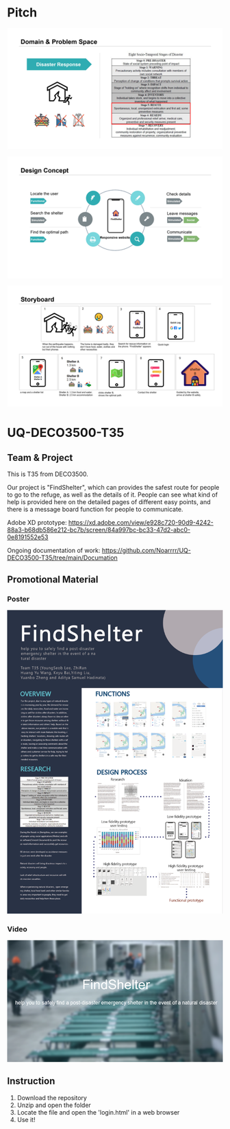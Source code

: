 # Pitch

![Pitch1](https://github.com/Noarrrr/UQ-DECO3500-T35/blob/pic_research/pitch1.jpg?raw=true)

![Pitch4](https://github.com/Noarrrr/UQ-DECO3500-T35/blob/pic_research/pitch4.jpg?raw=true)

![Pitch3](https://github.com/Noarrrr/UQ-DECO3500-T35/blob/pic_research/pitch3.jpg?raw=true)

# UQ-DECO3500-T35
## Team & Project

This is T35 from DECO3500.

Our project is "FindShelter", which can provides the safest route for people to go to the refuge, as well as the details of it. People can see what kind of help is provided here on the detailed pages of different easy points, and there is a message board function for people to communicate.

Adobe XD prototype: https://xd.adobe.com/view/e928c720-90d9-4242-88a3-b68db586e212-bc7b/screen/84a997bc-bc33-47d2-abc0-0e8191552e53

Ongoing documentation of work: https://github.com/Noarrrr/UQ-DECO3500-T35/tree/main/Documation


## Promotional Material

### Poster

<img src = "https://github.com/Noarrrr/UQ-DECO3500-T35/blob/main/Documation/FindShelterPoster.png">

### Video

[![Watch the video](https://github.com/Noarrrr/UQ-DECO3500-T35/blob/main/Documation/FindShelterCoverpage.png)](https://www.youtube.com/watch?v=MJpR0shcins)

## Instruction
1. Download the repository
2. Unzip and open the folder
3. Locate the file and open the 'login.html' in a web browser
4. Use it! 
